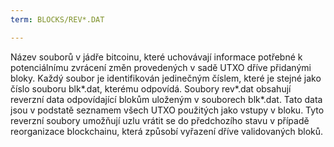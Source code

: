 ```yaml
---
term: BLOCKS/REV*.DAT

---
```

Název souborů v jádře bitcoinu, které uchovávají informace potřebné k potenciálnímu zvrácení změn provedených v sadě UTXO dříve přidanými bloky. Každý soubor je identifikován jedinečným číslem, které je stejné jako číslo souboru blk*.dat, kterému odpovídá. Soubory rev*.dat obsahují reverzní data odpovídající blokům uloženým v souborech blk*.dat. Tato data jsou v podstatě seznamem všech UTXO použitých jako vstupy v bloku. Tyto reverzní soubory umožňují uzlu vrátit se do předchozího stavu v případě reorganizace blockchainu, která způsobí vyřazení dříve validovaných bloků.